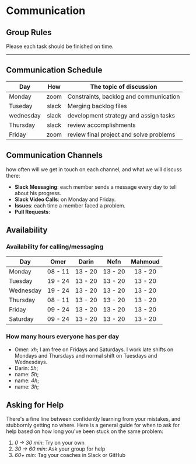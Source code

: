 # Communication

## Group Rules

Please each task should be finished on time.

---

## Communication Schedule

| Day          | How      | The topic of discussion                    |
| ---          | :-:      | ------------------------------------------ |
|   Monday     |   zoom   |    Constraints, backlog and communication  |
|   Tuseday    |   slack  |    Merging backlog files                   |
|   wednesday  |   slack  |    development strategy and assign tasks   |
|   Thursday   |   slack  |    review accomplishments                  |
|   Friday     |   zoom   |    review final project and solve problems |

## Communication Channels

how often will we get in touch on each channel, and what we will discuss there:

- **Slack Messaging**: each member sends a message every day to tell about his progress.
- **Slack Video Calls**: on Monday and Friday.
- **Issues**: each time a member faced a problem.
- **Pull Requests**:

## Availability

### Availability for calling/messaging

| Day       |  Omer   |  Darin  |  Nefn   | Mahmoud |
| --------- | :-----: | :-----: | :-----: | :-----: |
| Monday    | 08 - 11 | 13 - 20 | 13 - 20 | 13 - 20 |
| Tuesday   | 19 - 24 | 13 - 20 | 13 - 20 | 13 - 20 |
| Wednesday | 19 - 24 | 13 - 20 | 13 - 20 | 13 - 20 |
| Thursday  | 08 - 11 | 13 - 20 | 13 - 20 | 13 - 20 |
| Friday    | 09 - 24 | 13 - 20 | 13 - 20 | 13 - 20 |
| Saturday  | 09 - 24 | 13 - 20 | 13 - 20 | 13 - 20 |

### How many hours everyone has per day

- Omer: _xh_; I am free on Fridays and Saturdays. I work late shifts on
Mondays and Thursdays and normal shift on Tuesdays and Wednesdays.
- Darin: _5h_;
- name: _5h_;
- name: _4h_;
- name: _3h_;

## Asking for Help

There's a fine line between confidently learning from your mistakes, and
stubbornly getting no where. Here is a general guide for when to ask for
help based on how long you've been stuck on the same problem:

1. _0 -> 30 min_: Try on your own
2. _30 -> 60 min_: Ask your group for help
3. _60+ min_: Tag your coaches in Slack or GitHub
